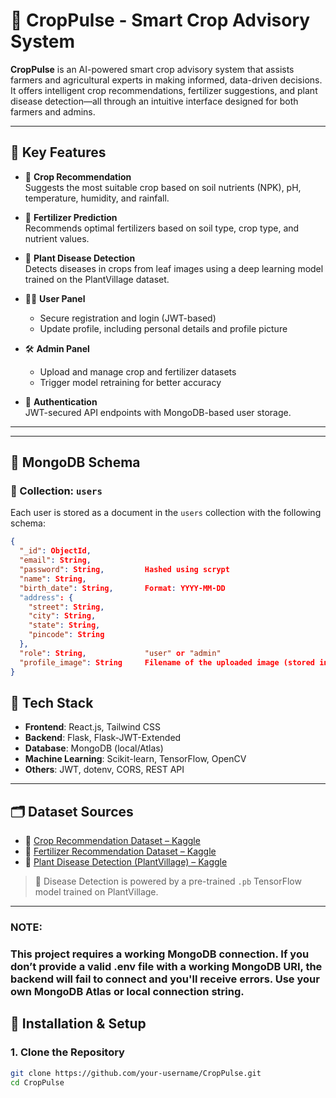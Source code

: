 # 🌿 CropPulse - Smart Crop Advisory System

**CropPulse** is an AI-powered smart crop advisory system that assists farmers and agricultural experts in making informed, data-driven decisions. It offers intelligent crop recommendations, fertilizer suggestions, and plant disease detection—all through an intuitive interface designed for both farmers and admins.

---

## 📌 Key Features

- 🌱 **Crop Recommendation**  
  Suggests the most suitable crop based on soil nutrients (NPK), pH, temperature, humidity, and rainfall.

- 💊 **Fertilizer Prediction**  
  Recommends optimal fertilizers based on soil type, crop type, and nutrient values.

- 🦠 **Plant Disease Detection**  
  Detects diseases in crops from leaf images using a deep learning model trained on the PlantVillage dataset.

- 👨‍🌾 **User Panel**  
  - Secure registration and login (JWT-based)  
  - Update profile, including personal details and profile picture

- 🛠 **Admin Panel**  
  - Upload and manage crop and fertilizer datasets  
  - Trigger model retraining for better accuracy

- 🔐 **Authentication**  
  JWT-secured API endpoints with MongoDB-based user storage.

---
---

## 🧾 MongoDB Schema

### 📂 Collection: `users`

Each user is stored as a document in the `users` collection with the following schema:

```json
{
  "_id": ObjectId,
  "email": String,
  "password": String,         Hashed using scrypt
  "name": String,
  "birth_date": String,       Format: YYYY-MM-DD
  "address": {
    "street": String,
    "city": String,
    "state": String,
    "pincode": String
  },
  "role": String,             "user" or "admin"
  "profile_image": String     Filename of the uploaded image (stored in /uploads)
}
```

## 🧠 Tech Stack

- **Frontend**: React.js, Tailwind CSS  
- **Backend**: Flask, Flask-JWT-Extended  
- **Database**: MongoDB (local/Atlas)  
- **Machine Learning**: Scikit-learn, TensorFlow, OpenCV  
- **Others**: JWT, dotenv, CORS, REST API

---

## 🗂 Dataset Sources

- 🌾 [Crop Recommendation Dataset – Kaggle](https://www.kaggle.com/datasets/atharvaingle/crop-recommendation-dataset)  
- 💊 [Fertilizer Recommendation Dataset – Kaggle](https://www.kaggle.com/datasets/gdabhishek/fertilizer-prediction)  
- 🦠 [Plant Disease Detection (PlantVillage) – Kaggle](https://www.kaggle.com/models/agripredict/disease-classification)

> 🧠 Disease Detection is powered by a pre-trained `.pb` TensorFlow model trained on PlantVillage.

---
### NOTE:
### This project requires a working MongoDB connection. If you don’t provide a valid .env file with a working MongoDB URI, the backend will fail to connect and you'll receive errors. Use your own MongoDB Atlas or local connection string.
## 🚀 Installation & Setup

### 1. Clone the Repository

```bash
git clone https://github.com/your-username/CropPulse.git
cd CropPulse
